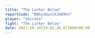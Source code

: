 ```yaml
---
title: "The Lurker Below"
reportCode: "BNhy3GwzCKJA89Vn"
player: "Söcrate"
fight: "The Lurker Below"
date: 2021-10-24T19:01:26.673000+00:00
---
```

